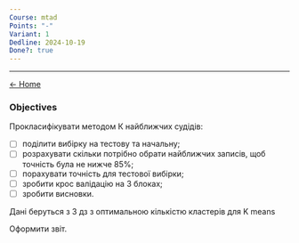 ```yaml
---
Course: mtad
Points: "-"
Variant: 1
Dedline: 2024-10-19
Done?: true
---
```

---

[<- Home](../)

### Objectives

Прокласифікувати методом К найближчих судідів:

- [ ] поділити вибірку на тестову та начальну;
- [ ] розрахувати скільки потрібно обрати найближчих записів, щоб точність була не нижче 85%;
- [ ] порахувати точність для тестової вибірки;
- [ ] зробити крос валідацію на 3 блоках;
- [ ] зробити висновки.

Дані беруться з 3 дз з оптимальною кількістю кластерів для K means

Оформити звіт.